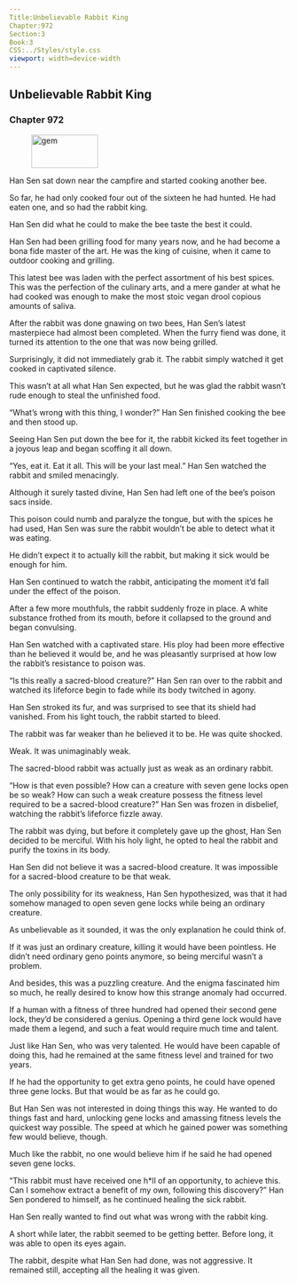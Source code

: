 ```yaml
---
Title:Unbelievable Rabbit King 
Chapter:972 
Section:3 
Book:3 
CSS:../Styles/style.css 
viewport: width=device-width
---
```

  
## Unbelievable Rabbit King
### Chapter 972
  
<figure>
	<img src="../Images/gem.gif" alt="gem" id="gem" width="120" height="60" />
</figure>
  

  
Han Sen sat down near the campfire and started cooking another bee.

So far, he had only cooked four out of the sixteen he had hunted. He had eaten one, and so had the rabbit king.

Han Sen did what he could to make the bee taste the best it could.

Han Sen had been grilling food for many years now, and he had become a bona fide master of the art. He was the king of cuisine, when it came to outdoor cooking and grilling.

This latest bee was laden with the perfect assortment of his best spices. This was the perfection of the culinary arts, and a mere gander at what he had cooked was enough to make the most stoic vegan drool copious amounts of saliva.

After the rabbit was done gnawing on two bees, Han Sen’s latest masterpiece had almost been completed. When the furry fiend was done, it turned its attention to the one that was now being grilled.

Surprisingly, it did not immediately grab it. The rabbit simply watched it get cooked in captivated silence.

This wasn’t at all what Han Sen expected, but he was glad the rabbit wasn’t rude enough to steal the unfinished food.

“What’s wrong with this thing, I wonder?” Han Sen finished cooking the bee and then stood up.

Seeing Han Sen put down the bee for it, the rabbit kicked its feet together in a joyous leap and began scoffing it all down.

“Yes, eat it. Eat it all. This will be your last meal.” Han Sen watched the rabbit and smiled menacingly.

Although it surely tasted divine, Han Sen had left one of the bee’s poison sacs inside.

This poison could numb and paralyze the tongue, but with the spices he had used, Han Sen was sure the rabbit wouldn’t be able to detect what it was eating.

He didn’t expect it to actually kill the rabbit, but making it sick would be enough for him.

Han Sen continued to watch the rabbit, anticipating the moment it’d fall under the effect of the poison.

After a few more mouthfuls, the rabbit suddenly froze in place. A white substance frothed from its mouth, before it collapsed to the ground and began convulsing.

Han Sen watched with a captivated stare. His ploy had been more effective than he believed it would be, and he was pleasantly surprised at how low the rabbit’s resistance to poison was.

“Is this really a sacred-blood creature?” Han Sen ran over to the rabbit and watched its lifeforce begin to fade while its body twitched in agony.

Han Sen stroked its fur, and was surprised to see that its shield had vanished. From his light touch, the rabbit started to bleed.

The rabbit was far weaker than he believed it to be. He was quite shocked.

Weak. It was unimaginably weak.

The sacred-blood rabbit was actually just as weak as an ordinary rabbit.

“How is that even possible? How can a creature with seven gene locks open be so weak? How can such a weak creature possess the fitness level required to be a sacred-blood creature?” Han Sen was frozen in disbelief, watching the rabbit’s lifeforce fizzle away.

The rabbit was dying, but before it completely gave up the ghost, Han Sen decided to be merciful. With his holy light, he opted to heal the rabbit and purify the toxins in its body.

Han Sen did not believe it was a sacred-blood creature. It was impossible for a sacred-blood creature to be that weak.

The only possibility for its weakness, Han Sen hypothesized, was that it had somehow managed to open seven gene locks while being an ordinary creature.

As unbelievable as it sounded, it was the only explanation he could think of.

If it was just an ordinary creature, killing it would have been pointless. He didn’t need ordinary geno points anymore, so being merciful wasn’t a problem.

And besides, this was a puzzling creature. And the enigma fascinated him so much, he really desired to know how this strange anomaly had occurred.

If a human with a fitness of three hundred had opened their second gene lock, they’d be considered a genius. Opening a third gene lock would have made them a legend, and such a feat would require much time and talent.

Just like Han Sen, who was very talented. He would have been capable of doing this, had he remained at the same fitness level and trained for two years.

If he had the opportunity to get extra geno points, he could have opened three gene locks. But that would be as far as he could go.

But Han Sen was not interested in doing things this way. He wanted to do things fast and hard, unlocking gene locks and amassing fitness levels the quickest way possible. The speed at which he gained power was something few would believe, though.

Much like the rabbit, no one would believe him if he said he had opened seven gene locks.

“This rabbit must have received one h*ll of an opportunity, to achieve this. Can I somehow extract a benefit of my own, following this discovery?” Han Sen pondered to himself, as he continued healing the sick rabbit.

Han Sen really wanted to find out what was wrong with the rabbit king.

A short while later, the rabbit seemed to be getting better. Before long, it was able to open its eyes again.

The rabbit, despite what Han Sen had done, was not aggressive. It remained still, accepting all the healing it was given.
